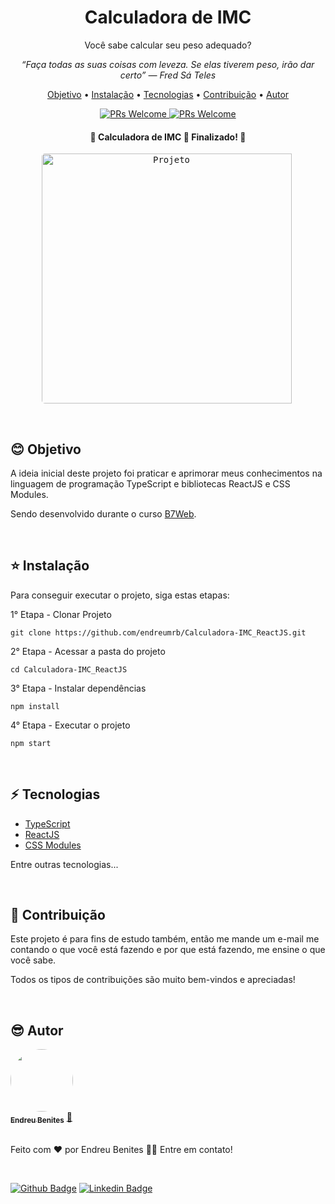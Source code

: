 <h1 align="center">Calculadora de IMC</h1>

<p align="center">Você sabe calcular seu peso adequado?</p>

<p align="center"><i>“Faça todas as suas coisas com leveza. Se elas tiverem peso, irão dar certo” — Fred Sá Teles</i></p>

<p align="center">
 <a href="#blush-objetivo">Objetivo</a> •
 <a href="#star-instalação">Instalação</a> •
 <a href="#zap-tecnologias">Tecnologias</a> • 
 <a href="#handshake-contribuição">Contribuição</a> • 
 <a href="#sunglasses-autor">Autor</a>
</p>

<p align="center">
  <a href="http://makeapullrequest.com">
    <img src="https://img.shields.io/badge/progress-100%25-brightgreen.svg" alt="PRs Welcome">
  </a>
  <a href="http://makeapullrequest.com">
    <img src="https://img.shields.io/badge/contribuition-welcome-brightgreen.svg" alt="PRs Welcome">
  </a>
</p>

<h4 align="center"> 
	🚧  Calculadora de IMC 🚀 Finalizado!  🚧
</h4>

<p align="center">
  <kbd>
    <img width="400" style="padding-right: 5px; border-radius: 5px" src="https://github.com/endreumrb/Calculadora-IMC_ReactJS/blob/main/src/assets/projeto.png" alt="Projeto">
</p>

<br/>
	
## :blush: **Objetivo**

A ideia inicial deste projeto foi praticar e aprimorar meus conhecimentos na linguagem de programação TypeScript e bibliotecas ReactJS e CSS Modules.

Sendo desenvolvido durante o curso [B7Web](https://b7web.com.br).
	
<br/>

## :star: **Instalação**

Para conseguir executar o projeto, siga estas etapas:

1° Etapa - Clonar Projeto

```
git clone https://github.com/endreumrb/Calculadora-IMC_ReactJS.git
```

2° Etapa - Acessar a pasta do projeto

```
cd Calculadora-IMC_ReactJS
```

3° Etapa - Instalar dependências

```
npm install
```

4° Etapa - Executar o projeto

```
npm start
```

<br/>
	
## :zap: **Tecnologias**

- [TypeScript](https://www.typescriptlang.org/)
- [ReactJS](https://reactjs.org/)
- [CSS Modules](https://github.com/css-modules/css-modules)

Entre outras tecnologias...
	
<br/>

## :handshake: **Contribuição**

Este projeto é para fins de estudo também, então me mande um e-mail me contando o que você está fazendo e por que está fazendo, me ensine o que você sabe.

Todos os tipos de contribuições são muito bem-vindos e apreciadas!

<br/>
	
## :sunglasses: **Autor**

<a href="https://www.linkedin.com/in/endreu-benites/">
 <img style="border-radius: 50px" src="https://media-exp1.licdn.com/dms/image/C4D03AQH5JiW6ui9c1A/profile-displayphoto-shrink_800_800/0/1627451596888?e=1634169600&v=beta&t=J_B8jXpqCBn9ygve-1tQRiS48LYJbGvV-BRAUlDjdL4" width="100px;" alt=""/>
 <br />
 <sub><b>Endreu Benites</b></sub></a> <a href="https://www.linkedin.com/in/endreu-benites/" title="Linkedin">🚀
 <br /><br />
</a>

Feito com ❤️ por Endreu Benites 👋🏽 Entre em contato!

<br />

[![Github Badge](https://img.shields.io/badge/GitHub-100000?style=for-the-badge&logo=github&logoColor=white&link=https://github.com/endreumrb)](https://github.com/endreumrb)
[![Linkedin Badge](https://img.shields.io/badge/-LinkedIn-blue?style=flat-square&logo=Linkedin&logoColor=white&link=https://www.linkedin.com/in/endreu-benites/)](https://www.linkedin.com/in/endreu-benites/)
